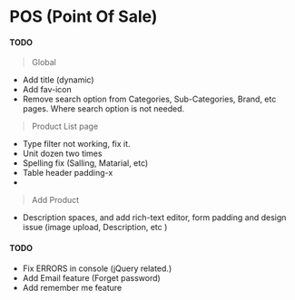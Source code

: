 # POS (Point Of Sale)

#### TODO 

> Global 
- Add title (dynamic)
- Add fav-icon 
- Remove search option from Categories, Sub-Categories, Brand, etc pages. Where search option is not needed.


> Product List page
- Type filter not working, fix it. 
- Unit dozen two times 
- Spelling fix (Salling, Matarial, etc)
- Table header padding-x
- 

> Add Product
- Description spaces, and add rich-text editor, form padding and design issue (image upload, Description, etc )


#### TODO

- Fix ERRORS in console (jQuery related.)
- Add Email feature (Forget password)
- Add remember me feature
